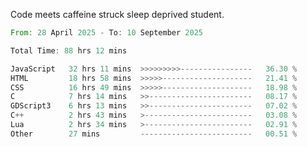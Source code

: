 Code meets caffeine struck sleep deprived student.

<!--START_SECTION:waka-->

```rust
From: 28 April 2025 - To: 10 September 2025

Total Time: 88 hrs 12 mins

JavaScript   32 hrs 11 mins  >>>>>>>>>----------------   36.30 %
HTML         18 hrs 58 mins  >>>>>--------------------   21.41 %
CSS          16 hrs 49 mins  >>>>>--------------------   18.98 %
C            7 hrs 14 mins   >>-----------------------   08.17 %
GDScript3    6 hrs 13 mins   >>-----------------------   07.02 %
C++          2 hrs 43 mins   >------------------------   03.08 %
Lua          2 hrs 34 mins   >------------------------   02.91 %
Other        27 mins         -------------------------   00.51 %
```

<!--END_SECTION:waka-->
